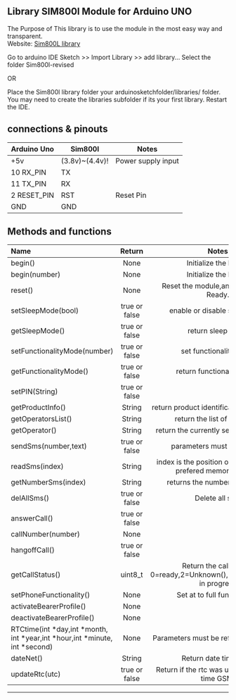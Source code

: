 ## Library SIM800l Module for Arduino UNO
The Purpose of This library is to use the module in the most easy way and transparent.  
Website: [Sim800L library](https://github.com/VittorioEsposito/Sim800l-revised)


Go to arduino IDE Sketch >> Import Library >> add library... Select the folder Sim800l-revised

OR 

Place the Sim800l library folder your arduinosketchfolder/libraries/ folder. 
You may need to create the libraries subfolder if its your first library. Restart the IDE.


## connections & pinouts
Arduino Uno  |   Sim800l   |    Notes  
-------------|-------------|------------
+5v| (3.8v)~(4.4v)!| Power supply input
10 RX_PIN | TX |  
11 TX_PIN | RX |
2   RESET_PIN | RST| Reset Pin
GND | GND | 


## Methods and functions

Name|Return|Notes
:-------|:-------:|:-----------------------------------------------:|
begin()|None|Initialize the library
begin(number)|None|Initialize the library
reset()|None|Reset the module,and wait to Sms Ready.
setSleepMode(bool)|true or false|enable or disable sleep mode
getSleepMode()|true or false|return sleep mode
setFunctionalityMode(number)|true or false|set functionality mode
getFunctionalityMode()|true or false|return functionality mode
setPIN(String)|true or false|
getProductInfo()|String|return product identification information
getOperatorsList()|String|return the list of operators
getOperator()|String|return the currently selected operator
sendSms(number,text)|true or false|parameters must be Strings.
readSms(index)|String|index is the position of the sms in the prefered memory storage
getNumberSms(index)|String|returns the number of the sms.
delAllSms()|true or false|Delete all sms
answerCall()|true or false|
callNumber(number)|None|
hangoffCall()|true or false|
getCallStatus()|uint8_t|Return the call status, 0=ready,2=Unknown(),3=Ringing,4=Call in progress
setPhoneFunctionality()|None|Set at to full functionality 
activateBearerProfile()|None|
deactivateBearerProfile()|None|
RTCtime(int *day,int *month, int *year,int *hour,int *minute, int *second)|None| Parameters must be reference ex: &day
dateNet()|String|Return date time GSM
updateRtc(utc)|true or false|Return if the rtc was update with date time GSM. 
____________________________________________________________________________________
